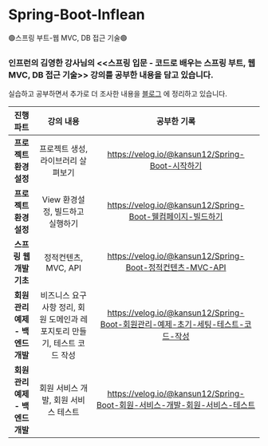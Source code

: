# Spring-Boot-Inflean
🟢스프링 부트-웹 MVC, DB 접근 기술🟢

### 인프런의 김영한 강사님의 <<스프링 입문 - 코드로 배우는 스프링 부트, 웹 MVC, DB 접근 기술>> 강의를 공부한 내용을 담고 있습니다. 

실습하고 공부하면서 추가로 더 조사한 내용을 [블로그](https://velog.io/@kansun12) 에 정리하고 있습니다.

|진행 파트|강의 내용|공부한 기록|
|:---:|:---:|:---:|
|**프로젝트 환경설정**|프로젝트 생성, 라이브러리 살펴보기|https://velog.io/@kansun12/Spring-Boot-시작하기|
|**프로젝트 환경설정**|View 환경설정, 빌드하고 실행하기|https://velog.io/@kansun12/Spring-Boot-웰컴페이지-빌드하기|
|**스프링 웹 개발 기초**|정적컨텐츠, MVC, API|https://velog.io/@kansun12/Spring-Boot-정적컨텐츠-MVC-API|
|**회원 관리 예제 - 백엔드 개발**|비즈니스 요구사항 정리, 회원 도메인과 레포지토리 만들기, 테스트 코드 작성|https://velog.io/@kansun12/Spring-Boot-회원관리-예제-초기-세팅-테스트-코드-작성|
|**회원 관리 예제 - 백엔드 개발**|회원 서비스 개발, 회원 서비스 테스트|https://velog.io/@kansun12/Spring-Boot-회원-서비스-개발-회원-서비스-테스트|
